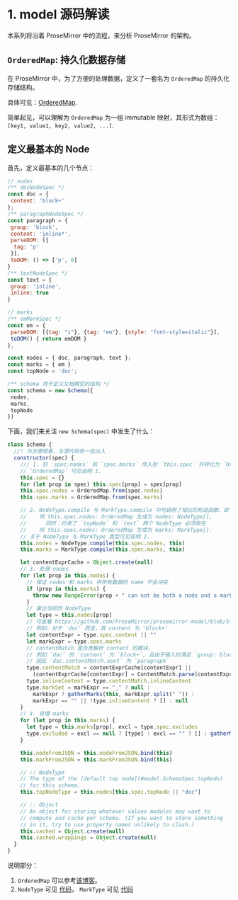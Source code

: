 # 1. model 源码解读

本系列将沿着 ProseMirror 中的流程，来分析 ProseMirror 的架构。

## `OrderedMap`: 持久化数据存储

在 ProseMirror 中，为了方便的处理数据，定义了一套名为 `OrderedMap` 的持久化存储结构。

具体可见：[OrderedMap](../../OrderedMap/README.md).

简单起见，可以理解为 `OrderedMap` 为一组 immutable 映射，其形式为数组： `[key1, value1, key2, value2, ...]`.

## 定义最基本的 Node

首先，定义最基本的几个节点：

```js
// nodes
/** docNodeSpec */
const doc = {
 content: 'block+'
};
/** paragraphNodeSpec */
const paragraph = {
 group: 'block',
 content: 'inline*',
 parseDOM: [{
  tag: 'p'
 }],
 toDOM: () => ['p', 0]
}
/** textNodeSpec */
const text = {
 group: 'inline',
 inline: true
}

// marks
/** emMarkSpec */
const em = {
 parseDOM: [{tag: "i"}, {tag: "em"}, {style: "font-style=italic"}],
 toDOM() { return emDOM }
},

const nodes = { doc, paragraph, text };
const marks = { em }
const topNode = 'doc';

/** schema 用于定义文档模型的结构 */ 
const schema = new Schema({
 nodes,
 marks,
 topNode
})
```

下面，我们来关注 `new Schema(spec)` 中发生了什么：

```js
class Schema {
  //! 为方便观看，与源代码有一些出入
  constructor(spec) {
    /// 1. 将 `spec.nodes` 和 `spec.marks` 传入到 `this.spec` 并转化为 `OrderedMap` 结构。
    // `OrderedMap` 可见说明 1.
    this.spec = {}
    for (let prop in spec) this.spec[prop] = spec[prop]
    this.spec.nodes = OrderedMap.from(spec.nodes)
    this.spec.marks = OrderedMap.from(spec.marks)

    // 2. NodeType.compile 与 MarkType.compile 中均调用了相应的构造函数，即
    //    将 this.spec.nodes: OrderedMap 生成为 nodes: NodeType[], 
    //      同时：约束了 `topNode` 和 `text` 两个 NodeType 必须存在
    //    将 this.spec.nodes: OrderedMap 生成为 marks: MarkType[].
    // 关于 NodeType 与 MarkType 类型可见说明 2.
    this.nodes = NodeType.compile(this.spec.nodes, this)
    this.marks = MarkType.compile(this.spec.marks, this)

    let contentExprCache = Object.create(null)
    // 3. 处理 nodes
    for (let prop in this.nodes) {
      // 保证 nodes 和 marks 中所有数据的 name 不会冲突
      if (prop in this.marks) {
        throw new RangeError(prop + " can not be both a node and a mark")
      }
      // 拿出当前的 NodeType
      let type = this.nodes[prop]
      // 可查看 https://github.com/ProseMirror/prosemirror-model/blob/5ff774fa853dd63ecf30e42ff487b111b3c1c5fd/src/schema.js#L323
      // 例如，对于 'doc' 而言，其 content 为 'block+'
      let contentExpr = type.spec.content || ""
      let markExpr = type.spec.marks
      // contentMatch 是负责解析 content 的模块，
      // 例如 `doc` 的 `content` 为 `block+`, 且由于输入时满足 `group: block` 下一个为 node
      // 因此 `doc.contentMatch.next` 为 `paragraph`
      type.contentMatch = contentExprCache[contentExpr] ||
        (contentExprCache[contentExpr] = ContentMatch.parse(contentExpr, this.nodes))
      type.inlineContent = type.contentMatch.inlineContent
      type.markSet = markExpr == "_" ? null :
        markExpr ? gatherMarks(this, markExpr.split(" ")) :
        markExpr == "" || !type.inlineContent ? [] : null
    }
    // 4. 处理 marks
    for (let prop in this.marks) {
      let type = this.marks[prop], excl = type.spec.excludes
      type.excluded = excl == null ? [type] : excl == "" ? [] : gatherMarks(this, excl.split(" "))
    }

    this.nodeFromJSON = this.nodeFromJSON.bind(this)
    this.markFromJSON = this.markFromJSON.bind(this)

    // :: NodeType
    // The type of the [default top node](#model.SchemaSpec.topNode)
    // for this schema.
    this.topNodeType = this.nodes[this.spec.topNode || "doc"]

    // :: Object
    // An object for storing whatever values modules may want to
    // compute and cache per schema. (If you want to store something
    // in it, try to use property names unlikely to clash.)
    this.cached = Object.create(null)
    this.cached.wrappings = Object.create(null)
  }
}

```

说明部分：

1. `OrderedMap` 可以参考[该博客](../../OrderedMap/README.md)。
2. `NodeType` 可见 [代码](https://github.com/ProseMirror/prosemirror-model/blob/5ff774fa853dd63ecf30e42ff487b111b3c1c5fd/src/schema.js#L46)， `MarkType` 可见 [代码](https://github.com/ProseMirror/prosemirror-model/blob/5ff774fa853dd63ecf30e42ff487b111b3c1c5fd/src/schema.js#L237)
